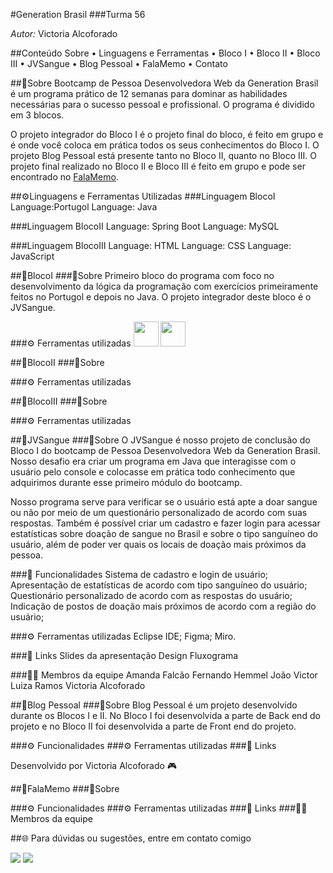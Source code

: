 #Generation Brasil
###Turma 56

*Autor:* Victoria Alcoforado

##Conteúdo
Sobre • Linguagens e Ferramentas • Bloco I • Bloco II • Bloco III • JVSangue • Blog Pessoal • FalaMemo • Contato

##📌Sobre
Bootcamp de Pessoa Desenvolvedora Web da Generation Brasil é um programa prático de 12 semanas para dominar as habilidades necessárias para o sucesso pessoal e profissional. O programa é dividido em 3 blocos.

O projeto integrador do Bloco I é o projeto final do bloco, é feito em grupo e é onde você coloca em prática todos os seus conhecimentos do Bloco I.
O projeto Blog Pessoal está presente tanto no Bloco II, quanto no Bloco III.
O projeto final realizado no Bloco II e Bloco III é feito em grupo e pode ser encontrado no [FalaMemo](https://github.com/FalaMemoGeneration).

##⚙️Linguagens e Ferramentas Utilizadas
###Linguagem BlocoI
Language:Portugol Language: Java

###Linguagem BlocoII
Language: Spring Boot Language: MySQL

###Linguagem BlocoIII
Language: HTML Language: CSS Language: JavaScript

##🚀BlocoI
###📌Sobre
Primeiro bloco do programa com foco no desenvolvimento da lógica da programação com exercícios primeiramente feitos no Portugol e depois no Java. O projeto integrador deste bloco é o JVSangue.

###⚙️ Ferramentas utilizadas
<img src="https://cdn.jsdelivr.net/gh/devicons/devicon/icons/java/java-original.svg" width="40" height="40"/> <img src="https://cdn.jsdelivr.net/gh/devicons/devicon/icons/linux/linux-original.svg" width="40" height="40"/>

##🚀BlocoII
###📌Sobre

###⚙️ Ferramentas utilizadas

##🚀BlocoIII
###📌Sobre

###⚙️ Ferramentas utilizadas

##📝JVSangue
###📌Sobre
O JVSangue é nosso projeto de conclusão do Bloco I do bootcamp de Pessoa Desenvolvedora Web da Generation Brasil. Nosso desafio era criar um programa em Java que interagisse com o usuário pelo console e colocasse em prática todo conhecimento que adquirimos durante esse primeiro módulo do bootcamp.

Nosso programa serve para verificar se o usuário está apte a doar sangue ou não por meio de um questionário personalizado de acordo com suas respostas. Também é possível criar um cadastro e fazer login para acessar estatísticas sobre doação de sangue no Brasil e sobre o tipo sanguíneo do usuário, além de poder ver quais os locais de doação mais próximos da pessoa.

###🔨 Funcionalidades
Sistema de cadastro e login de usuário;
Apresentação de estatísticas de acordo com tipo sanguíneo do usuário;
Questionário personalizado de acordo com as respostas do usuário;
Indicação de postos de doação mais próximos de acordo com a região do usuário;

###⚙️ Ferramentas utilizadas
Eclipse IDE;
Figma;
Miro.

###🔗 Links
Slides da apresentação
Design
Fluxograma

###🧑‍💻 Membros da equipe
Amanda Falcão
Fernando Hemmel
João Victor
Luiza Ramos
Victoria Alcoforado

##📝Blog Pessoal
###📌Sobre
Blog Pessoal é um projeto desenvolvido durante os Blocos I e II. No Bloco I foi desenvolvida a parte de Back end do projeto e no Bloco II foi desenvolvida a parte de Front end do projeto.

###⚙️ Funcionalidades
###⚙️ Ferramentas utilizadas
###🔗 Links

Desenvolvido por Victoria Alcoforado 🎮

##📝FalaMemo
###📌Sobre

###⚙️ Funcionalidades
###⚙️ Ferramentas utilizadas
###🔗 Links
###🧑‍💻 Membros da equipe


##🌐 Para dúvidas ou sugestões, entre em contato comigo
<div>
<a href = "mailto:victoria.alcoforado@gmail.com"><img src="https://img.shields.io/badge/Gmail-D14836?style=for-the-badge&logo=gmail&logoColor=white" target="_blank"></a>
<a href="https://www.linkedin.com/in/victoriaalcoforado" target="_blank"><img src="https://img.shields.io/badge/-LinkedIn-%230077B5?style=for-the-badge&logo=linkedin&logoColor=white" target="_blank"></a>
</div>
